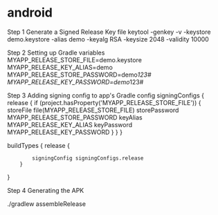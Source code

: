 # android

Step 1 Generate a Signed Release Key file
keytool -genkey -v -keystore demo.keystore -alias demo -keyalg RSA -keysize 2048 -validity 10000

Step 2 Setting up Gradle variables
MYAPP_RELEASE_STORE_FILE=demo.keystore
MYAPP_RELEASE_KEY_ALIAS=demo
MYAPP_RELEASE_STORE_PASSWORD=demo*123#
MYAPP_RELEASE_KEY_PASSWORD=demo*123#

Step 3 Adding signing config to app's Gradle config
signingConfigs
    {
        release
        {
            if (project.hasProperty('MYAPP_RELEASE_STORE_FILE'))
            {
                storeFile file(MYAPP_RELEASE_STORE_FILE)
                storePassword MYAPP_RELEASE_STORE_PASSWORD
                keyAlias MYAPP_RELEASE_KEY_ALIAS
                keyPassword MYAPP_RELEASE_KEY_PASSWORD
            }
        }
    }

buildTypes 
{
        release 
 {
 
            signingConfig signingConfigs.release
        }
}

Step 4 Generating the APK

./gradlew assembleRelease
